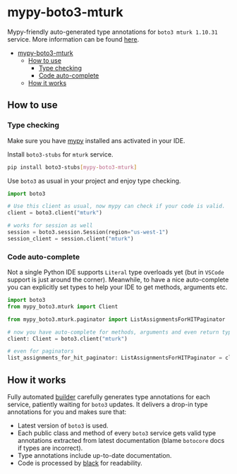 # mypy-boto3-mturk

Mypy-friendly auto-generated type annotations for `boto3 mturk 1.10.31` service.
More information can be found [here](https://github.com/vemel/mypy_boto3).

- [mypy-boto3-mturk](#mypy-boto3-mturk)
  - [How to use](#how-to-use)
    - [Type checking](#type-checking)
    - [Code auto-complete](#code-auto-complete)
  - [How it works](#how-it-works)

## How to use

### Type checking

Make sure you have [mypy](https://github.com/python/mypy) installed ans activated in your IDE.

Install `boto3-stubs` for `mturk` service.

```bash
pip install boto3-stubs[mypy-boto3-mturk]
```

Use `boto3` as usual in your project and enjoy type checking.

```python
import boto3

# Use this client as usual, now mypy can check if your code is valid.
client = boto3.client("mturk")

# works for session as well
session = boto3.session.Session(region="us-west-1")
session_client = session.client("mturk")

```

### Code auto-complete

Not a single Python IDE supports `Literal` type overloads yet (but in `VSCode` support is just around the corner).
Meanwhile, to have a nice auto-complete you can explicitly set types to help your IDE to get methods, arguments etc.

```python
import boto3
from mypy_boto3.mturk import Client

from mypy_boto3.mturk.paginator import ListAssignmentsForHITPaginator

# now you have auto-complete for methods, arguments and even return types
client: Client = boto3.client("mturk")

# even for paginators
list_assignments_for_hit_paginator: ListAssignmentsForHITPaginator = client.get_paginator("list_assignments_for_hit")
```

## How it works

Fully automated [builder](https://github.com/vemel/mypy_boto3) carefully generates
type annotations for each service, patiently waiting for `boto3` updates. It delivers
a drop-in type annotations for you and makes sure that:

- Latest version of `boto3` is used.
- Each public class and method of every `boto3` service gets valid type annotations
  extracted from latest documentation (blame `botocore` docs if types are incorrect).
- Type annotations include up-to-date documentation.
- Code is processed by [black](https://github.com/psf/black) for readability.